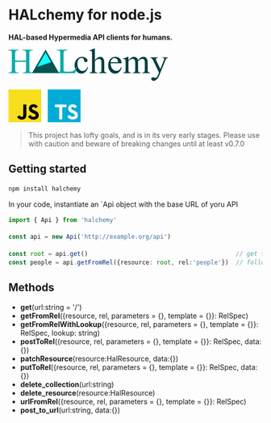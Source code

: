 # HALchemy for node.js
**HAL-based Hypermedia API clients for humans.**

![](../../../img/halchemy-full-word.png)

![](../../../img/node.png)


> This project has lofty goals, and is in its very early stages.  Please use with caution and beware of breaking changes until at least v0.7.0



## Getting started

```bash
npm install halchemy
```

In your code, instantiate an `Api object with the base URL of yoru API

```typescript
import { Api } from 'halchemy'

const api = new Api('http://example.org/api')

const root = api.get()                                         // get the root resource
const people = api.getFromRel({resource: root, rel:'people'})  // follow the people rel to get the list of people
```

## Methods

* **get**(url:string = '/')
* **getFromRel**({resource, rel, parameters = {}, template = {}}: RelSpec)
* **getFromRelWithLookup**({resource, rel, parameters = {}, template = {}}: RelSpec, lookup: string)
* **postToRel**({resource, rel, parameters = {}, template = {}}: RelSpec, data:{})
* **patchResource**(resource:HalResource, data:{})
* **putToRel**({resource, rel, parameters = {}, template = {}}: RelSpec, data:{})
* **delete_collection**(url:string)
* **delete_resource**(resource:HalResource)
* **urlFromRel**({resource, rel, parameters = {}, template = {}}: RelSpec)
* **post_to_url**(url:string, data:{})

